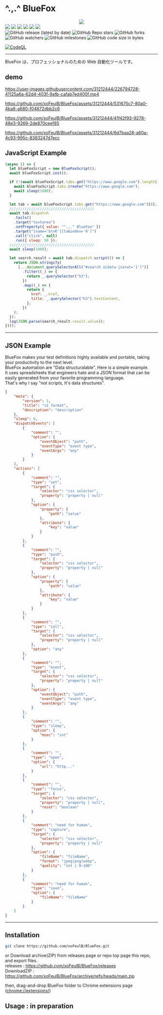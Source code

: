 # ^.,.^ BlueFox

<div align="center">
<img src="https://repository-images.githubusercontent.com/589325811/52c33fdb-ccbb-4be9-8e20-62f642102f3b">
</div>

<div>
<img src="https://img.shields.io/badge/-Javascript-333.svg?logo=javascript&style=for-the-badge">
<img src="https://img.shields.io/badge/-Html5-333.svg?logo=html5&style=for-the-badge">
<img src="https://img.shields.io/badge/-Css3-333.svg?logo=css3&style=for-the-badge">
<img src="https://img.shields.io/badge/-Microsoftedge-333.svg?logo=microsoftedge&style=for-the-badge">
<img src="https://img.shields.io/badge/-Google%20chrome-333.svg?logo=google-chrome&style=for-the-badge">
<img src="https://img.shields.io/badge/-Visual%20Scudio%20Code-333.svg?logo=microsoft&style=for-the-badge">
<div>
<div>
<img alt="GitHub release (latest by date)" src="https://img.shields.io/github/v/release/xoFeulB/BlueFox?style=social">
<img alt="GitHub Repo stars" src="https://img.shields.io/github/stars/xoFeulB/BlueFox?style=social">
<img alt="GitHub forks" src="https://img.shields.io/github/forks/xoFeulB/BlueFox?style=social">
<img alt="GitHub watchers" src="https://img.shields.io/github/watchers/xoFeulB/BlueFox?style=social">
<img alt="GitHub milestones" src="https://img.shields.io/github/milestones/open/xoFeulB/BlueFox?style=social">
<img alt="GitHub code size in bytes" src="https://img.shields.io/github/languages/code-size/xoFeulB/BlueFox?style=social">
</div>
<div>

[![CodeQL](https://github.com/xoFeulB/BlueFox/workflows/CodeQL/badge.svg)](https://github.com/xoFeulB/BlueFox/actions/workflows/github-code-scanning/codeql)

</div>
<hr>

BlueFox は、プロフェッショナルのための Web 自動化ツールです。

## demo

<div>

https://user-images.githubusercontent.com/31212444/226794728-41125a6a-62d4-403f-9afb-cafab7ed400f.mp4

</div>
<div>

https://github.com/xoFeulB/BlueFox/assets/31212444/531675c7-80a0-4ba8-a680-f04672dbb2c6

</div>
<div>


https://github.com/xoFeulB/BlueFox/assets/31212444/41f42f93-9278-48e3-9269-2de870ceef85

</div>
<div>


https://github.com/xoFeulB/BlueFox/assets/31212444/6d7baa28-a60a-4c93-995c-8383247d7ecc

</div>

## JavaScript Example

```javascript
(async () => {
  let blueFoxScript = new BlueFoxScript();
  await blueFoxScript.init();

  if (!(await blueFoxScript.tabs.get("https://www.google.com").length)) {
    await blueFoxScript.tabs.create("https://www.google.com");
    await sleep(1000);
  }

  let tab = await blueFoxScript.tabs.get("https://www.google.com")[0];
  ///////////////////////////////////////
  await tab.dispatch
    .tails()
    .target("textarea")
    .setProperty({ value: "^.,.^ BlueFox" })
    .target("[name='btnK'][tabindex='0']")
    .call("click", null)
    .run({ sleep: 50 });
  ///////////////////////////////////////
  await sleep(1000);

  let search_result = await tab.dispatch.script(() => {
    return JSON.stringify(
      [...document.querySelectorAll("#search a[data-jsarwt='1']")]
        .filter((_) => {
          return _.querySelector("h3");
        })
        .map((_) => {
          return {
            href: _.href,
            title: _.querySelector("h3").textContent,
          };
        })
    );
  });
  log(JSON.parse(search_result.result.value));
})();
```

<hr>

## JSON Example

BlueFox makes your test definitions highly available and portable, taking your productivity to the next level.  
BlueFox automation are "Data structuralable". Here is a simple example.  
It uses spreadsheets that engineers hate and a JSON format that can be easily generated from your favorite programming language.  
That's why I say "not scripts, It's data structures".

```JSON
{
    "meta": {
        "version": 1,
        "title": "v1 format",
        "description": "description"
    },
    "sleep": 0,
    "dispatchEvents": [
        {
            "comment": "",
            "option": {
                "eventObject": "path",
                "eventType": "event type",
                "eventArgs": "any"
            }
        }
    ],
    "actions": [
        {
            "comment": "",
            "type": "set",
            "target": {
                "selector": "css selector",
                "property": "property | null"
            },
            "option": {
                "property": {
                    "path": "value"
                },
                "attribute": {
                    "key": "value"
                }
            }
        },
        {
            "comment": "",
            "type": "push",
            "target": {
                "selector": "css selector",
                "property": "property | null"
            },
            "option": {
                "property": {
                    "path": "value"
                },
                "attribute": {
                    "key": "value"
                }
            }
        },
        {
            "comment": "",
            "type": "call",
            "target": {
                "selector": "css selector",
                "property": "property | null"
            },
            "option": "any"
        },
        {
            "comment": "",
            "type": "event",
            "target": {
                "selector": "css selector",
                "property": "property | null"
            },
            "option": {
                "eventObject": "path",
                "eventType": "event type",
                "eventArgs": "any"
            }
        },
        {
            "comment": "",
            "type": "sleep",
            "option": {
                "msec": "int"
            }
        },
        {
            "comment": "",
            "type": "open",
            "option": {
                "url": "http..."
            }
        },
        {
            "comment": "",
            "type": "focus",
            "target": {
                "selector": "css selector",
                "property": "property | null",
                "reset": "boolean"
            }
        },
        {
            "comment": "need for human",
            "type": "capture",
            "target": {
                "selector": "css selector",
                "property": "property | null"
            },
            "option": {
                "fileName": "fileName",
                "format": "jpeg|png|webp",
                "quality": "int | 0~100"
            }
        },
        {
            "comment": "need for human",
            "type": "save",
            "option": {
                "fileName": "fileName"
            }
        }
    ]
}
```

<hr>

## Installation

```bash
git clone https://github.com/xoFeulB/BlueFox.git
```

or Download archive(ZIP) from releases page or repo top page this repo, and export files.  
releases : https://github.com/xoFeulB/BlueFox/releases  
DownloadZIP : https://github.com/xoFeulB/BlueFox/archive/refs/heads/main.zip

then, drag-and-drop BlueFox folder to Chrome extensions page (<a href="chrome://extensions/" target="_blank">chrome://extensions/</a>)

## Usage : in preparation
